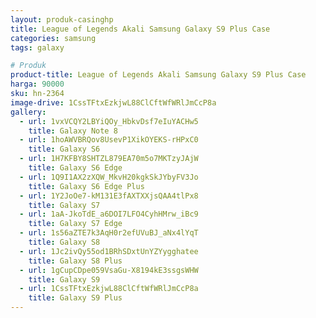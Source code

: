 ```yaml
---
layout: produk-casinghp
title: League of Legends Akali Samsung Galaxy S9 Plus Case
categories: samsung
tags: galaxy

# Produk
product-title: League of Legends Akali Samsung Galaxy S9 Plus Case
harga: 90000
sku: hn-2364
image-drive: 1CssTFtxEzkjwL88ClCftWfWRlJmCcP8a
gallery:
  - url: 1vxVCQY2LBYiQOy_HbkvDsf7eIuYACHw5
    title: Galaxy Note 8
  - url: 1hoAWVBRQov8UsevP1XikOYEKS-rHPxC0
    title: Galaxy S6
  - url: 1H7KFBY8SHTZL879EA70m5o7MKTzyJAjW
    title: Galaxy S6 Edge
  - url: 1Q9I1AX2zXQW_MkvH20kgkSkJYbyFV3Jo
    title: Galaxy S6 Edge Plus
  - url: 1Y2JoOe7-kM131E3fAXTXXjsQAA4tlPx8
    title: Galaxy S7
  - url: 1aA-JkoTdE_a6DOI7LFO4CyhHMrw_iBc9
    title: Galaxy S7 Edge
  - url: 1s56aZTE7k3AqH0r2efUVuBJ_aNx4lYqT
    title: Galaxy S8
  - url: 1Jc2ivQy55od1BRhSDxtUnYZYygghatee
    title: Galaxy S8 Plus
  - url: 1gCupCDpe059VsaGu-X8194kE3ssgsWHW
    title: Galaxy S9
  - url: 1CssTFtxEzkjwL88ClCftWfWRlJmCcP8a
    title: Galaxy S9 Plus
---
```

